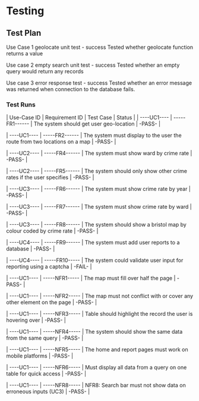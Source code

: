 # Testing

## Test Plan

Use Case 1 geolocate unit test - success 
Tested whether geolocate function returns a value

Use case 2 empty search unit test - success
Tested whether an empty query would return any records

Use case 3 error response test - success
Tested whether an error message was returned when connection to the database fails.


### Test Runs

| Use-Case ID | Requirement ID | Test Case | Status |
| ----UC1---- | -----FR1------ | The system should get user geo-location | -PASS- |

| ----UC1---- | -----FR2------ | The system must display to the user the route from two locations on a map | -PASS- |

| ----UC2---- | -----FR4------ | The system must show ward by crime rate | -PASS- |

| ----UC2---- | -----FR5------ | The system should only show other crime rates if the user specifies | -PASS- |

| ----UC3---- | -----FR6------ | The system must show crime rate by year | -PASS- |

| ----UC3---- | -----FR7------ | The system must show crime rate by ward | -PASS- |

| ----UC3---- | -----FR8------ | The system should show a bristol map by colour coded by crime rate | -PASS- |

| ----UC4---- | -----FR9------ | The system must add user reports to a database | -PASS- |

| ----UC4---- | -----FR10----- | The system could validate user input for reporting using a captcha | -FAIL- |

| ----UC1---- | -----NFR1----- | The map must fill over half the page | -PASS- |

| ----UC1---- | -----NFR2----- | The map must not conflict with or cover any other element on the page | -PASS- |

| ----UC1---- | -----NFR3----- | Table should highlight the record the user is hovering over | -PASS- |

| ----UC1---- | -----NFR4----- | The system should show the same data from the same query | -PASS- |

| ----UC1---- | -----NFR5----- | The home and report pages must work on mobile platforms | -PASS- |

| ----UC1---- | -----NFR6----- | Must display all data from a query on one table for quick access | -PASS- |

| ----UC1---- | -----NFR8----- | NFR8: Search bar must not show data on erroneous inputs (UC3) | -PASS- |

